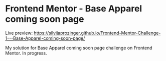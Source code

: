 ﻿# Frontend Mentor - Base Apparel coming soon page



Live preview: https://silvijaprozinger.github.io/Frontend-Mentor-Challenge-1---Base-Apparel-coming-soon-page/

My solution for Base Apparel coming soon page challenge on Frontend Mentor. In progress.